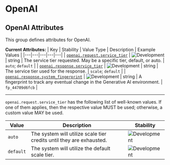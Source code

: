 <!-- NOTE: THIS FILE IS AUTOGENERATED. DO NOT EDIT BY HAND. -->
<!-- see templates/registry/markdown/attribute_namespace.md.j2 -->

# OpenAI

## OpenAI Attributes

This group defines attributes for OpenAI.

**Current Attributes:**
| Key | Stability | Value Type | Description | Example Values |
|---|---|---|---|---|
| <a id="openai-request-service-tier" href="#openai-request-service-tier">`openai.request.service_tier`</a> | ![Development](https://img.shields.io/badge/-development-blue) | string | The service tier requested. May be a specific tier, default, or auto. | `auto`; `default` |
| <a id="openai-response-service-tier" href="#openai-response-service-tier">`openai.response.service_tier`</a> | ![Development](https://img.shields.io/badge/-development-blue) | string | The service tier used for the response. | `scale`; `default` |
| <a id="openai-response-system-fingerprint" href="#openai-response-system-fingerprint">`openai.response.system_fingerprint`</a> | ![Development](https://img.shields.io/badge/-development-blue) | string | A fingerprint to track any eventual change in the Generative AI environment. | `fp_44709d6fcb` |

---

`openai.request.service_tier` has the following list of well-known values. If one of them applies, then the respective value MUST be used; otherwise, a custom value MAY be used.

| Value  | Description | Stability |
|---|---|---|
| `auto` | The system will utilize scale tier credits until they are exhausted. | ![Development](https://img.shields.io/badge/-development-blue) |
| `default` | The system will utilize the default scale tier. | ![Development](https://img.shields.io/badge/-development-blue) |
